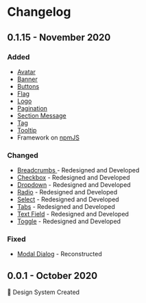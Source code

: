 # Changelog

## 0.1.15 - November 2020

### Added

* [Avatar](../components/avatar.md)
* [Banner](../components/banner.md)
* [Buttons](../components/button.md)
* [Flag](../components/flag.md)
* [Logo](../components/logo.md)
* [Pagination](../components/pagination.md)
* [Section Message](../components/section-message.md)
* [Tag](../components/tag.md)
* [Tooltip](../components/tooltip.md)
* Framework on [npmJS](https://www.npmjs.com/package/nelta-framework/)

### Changed

* [Breadcrumbs ](../components/breadcrumbs.md)- Redesigned and Developed
* [Checkbox](../components/checkbox.md) - Redesigned and Developed
* [Dropdown](../components/dropdown.md) - Redesigned and Developed
* [Radio](../components/radio.md) - Redesigned and Developed
* [Select](../components/select.md) - Redesigned and Developed
* [Tabs](../components/tabs.md) - Redesigned and Developed
* [Text Field](../components/text-field.md) - Redesigned and Developed
* [Toggle](../components/toggle.md) - Redesigned and Developed

### Fixed

* [Modal Dialog](../components/modal-dialog.md) - Reconstructed

## 0.0.1 - October 2020

🥳 Design System Created



